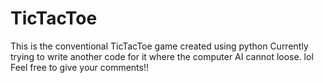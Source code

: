 # TicTacToe
This is the conventional TicTacToe game created using python
Currently trying to write another code for it where the computer AI cannot loose. lol
Feel free to give your comments!!
